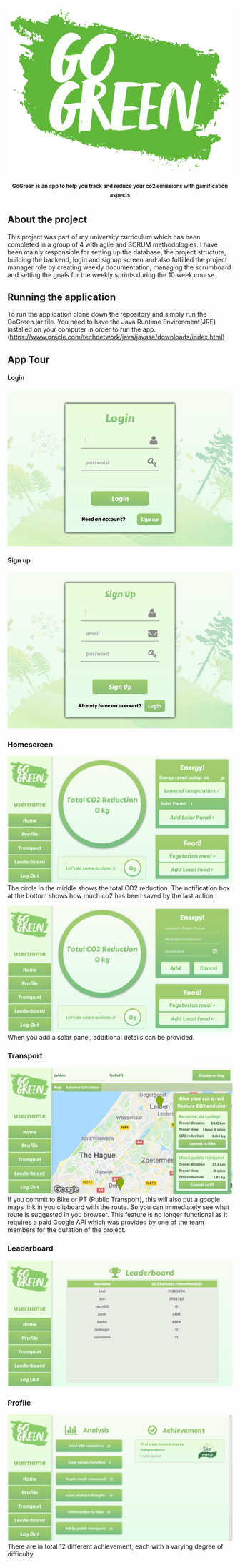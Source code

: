 <h1 align="center">
    <img src="Logo.png">
</h1>
<p align="center">
<sup>
<b>GoGreen is an app to help you track and reduce your co2 emissions with gamification aspects</b>
</sup>
</p>

## About the project
This project was part of my university curriculum which has been completed in a group of 4 with agile and SCRUM methodologies.
I have been mainly responsible for setting up the database, the project structure, building the backend, login and signup screen
and also fulfilled the project manager role by creating weekly documentation,
managing the scrumboard and setting the goals for the weekly sprints during the 10 week course.

## Running the application
To run the application clone down the repository and simply run the GoGreen.jar file. You need to have the Java Runtime Environment(JRE) installed on your computer in order to run the app. (https://www.oracle.com/technetwork/java/javase/downloads/index.html)

## App Tour
#### Login
![Screenshot of Login Screen](doc/screenshots/Login.png)

#### Sign up
![Screenshot of Sign Up Screen](doc/screenshots/SignUp.png)

### Homescreen
![Screenshot of Homescreen](doc/screenshots/HomeScreen.png)
The circle in the middle shows the total CO2 reduction.
The notification box at the bottom shows how much co2 has been saved by the last action.

![Screenshot of HomeScreen extended](doc/screenshots/HomeScreenExt.png)
When you add a solar panel, additional details can be provided.

### Transport
![Screenshot of Transportation Screen](doc/screenshots/Transportation.png)
If you commit to Bike or PT (Public Transport), this will also put a google maps link in you clipboard with the route.
So you can immediately see what route is suggested in you browser. 
This feature is no longer functional as it requires a paid Google API which was provided by one of the team members for the duration of the project.

### Leaderboard
![Screenshot of the Leaderboard Screen](doc/screenshots/Leaderboard.png)

### Profile
![Screenshot of Profile](doc/screenshots/Profile.png)
There are in total 12 different achievement, each with a varying degree of difficulty.


